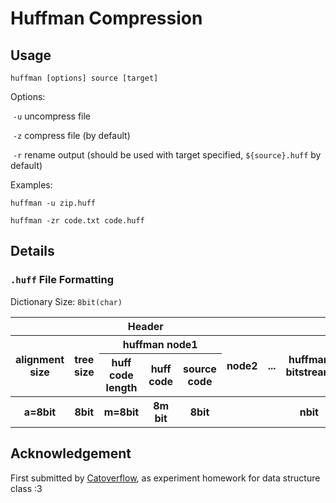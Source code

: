 # Huffman Compression

## Usage

`huffman [options] source [target]`

Options:

​	`-u` uncompress file

​	`-z` compress file (by default)

​	`-r` rename output (should be used with target specified, `${source}.huff` by default)

Examples:

`huffman -u zip.huff`

`huffman -zr code.txt code.huff`

## Details

### `.huff` File Formatting

Dictionary Size: `8bit(char)`

<table>
    <tr>
        <th colspan="7">Header</th>
        <th colspan="2">Data</th>
    </tr>
    <tr>
        <th rowspan="2">alignment size</th>
        <th rowspan="2">tree size</th>
        <th colspan="3">huffman node1</th>
        <th rowspan="2">node2</th>
        <th rowspan="2">...</th>
        <th rowspan="2">huffman bitstream</th>
        <th rowspan="2">alignment</th>
    </tr>
    <tr>
        <th>huff code length</th>
        <th>huff code</th>
		<th>source code</th>
    </tr>
	<tr>
        <th>a=8bit</th>
        <th>8bit</th>
        <th>m=8bit</th>
        <th>8m bit</th>
        <th>8bit</th>
        <th></th>
        <th></th>
        <th>nbit</th>
        <th>a bit</th>
    </tr>
</table>

## Acknowledgement

First submitted by [Catoverflow](https://github.com/catoverflow), as experiment homework for data structure class  :3

